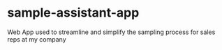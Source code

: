 # sample-assistant-app
 Web App used to streamline and simplify the sampling process for sales reps at my company
